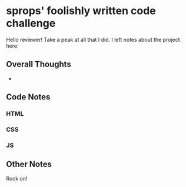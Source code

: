 # sprops' foolishly written code challenge

Hello reviewer! Take a peak at all that I did. I left notes about the project here:



## Overall Thoughts
* 



## Code Notes


### HTML

### CSS

### JS


## Other Notes


Rock on!